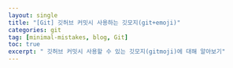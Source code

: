 ```yaml
---
layout: single
title: "[Git] 깃허브 커밋시 사용하는 깃모지(git+emoji)"
categories: git
tag: [minimal-mistakes, blog, Git]
toc: true
excerpt: " 깃허브 커밋시 사용할 수 있는 깃모지(gitmoji)에 대해 알아보기"
---
```

